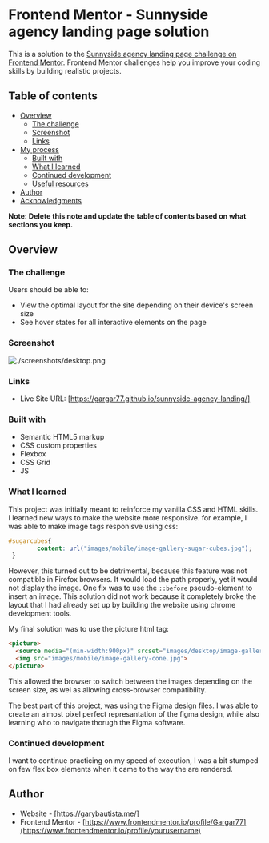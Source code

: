 # Frontend Mentor - Sunnyside agency landing page solution

This is a solution to the [Sunnyside agency landing page challenge on Frontend Mentor](https://www.frontendmentor.io/challenges/sunnyside-agency-landing-page-7yVs3B6ef). Frontend Mentor challenges help you improve your coding skills by building realistic projects.

## Table of contents

- [Overview](#overview)
  - [The challenge](#the-challenge)
  - [Screenshot](#screenshot)
  - [Links](#links)
- [My process](#my-process)
  - [Built with](#built-with)
  - [What I learned](#what-i-learned)
  - [Continued development](#continued-development)
  - [Useful resources](#useful-resources)
- [Author](#author)
- [Acknowledgments](#acknowledgments)

**Note: Delete this note and update the table of contents based on what sections you keep.**

## Overview

### The challenge

Users should be able to:

- View the optimal layout for the site depending on their device's screen size
- See hover states for all interactive elements on the page

### Screenshot

![./screenshots/desktop.png](./screenshot.jpg)

### Links

- Live Site URL: [https://gargar77.github.io/sunnyside-agency-landing/]

### Built with
- Semantic HTML5 markup
- CSS custom properties
- Flexbox
- CSS Grid
- JS
### What I learned

This project was initially meant to reinforce my vanilla CSS and HTML skills. I learned new ways to make the website more responsive. for example, I was able to make image tags responisve using css:

```css 
#sugarcubes{
        content: url("images/mobile/image-gallery-sugar-cubes.jpg");
 }
```
However, this turned out to be detrimental, because this feature was not compatible in Firefox browsers. It would load the path properly, yet it would not display the image. One fix was to use the `::before` pseudo-element to insert an image. This solution did not work because it completely broke the layout that I had already set up by building the website using chrome development tools.

My final solution was to use the picture html tag:

```html
<picture>
  <source media="(min-width:900px)" srcset="images/desktop/image-gallery-cone.jpg">
  <img src="images/mobile/image-gallery-cone.jpg">
</picture>
```

This allowed the browser to switch between the images depending on the screen size, as wel as allowing cross-browser compatibility.

The best part of this project, was using the Figma design files. I was able to create an almost pixel perfect represantation of the figma design, while also learning who to navigate thorugh the Figma software.

### Continued development

I want to continue practicing on my speed of execution, I was a bit stumped on few flex box elements when it came to the way the are rendered.

## Author

- Website - [https://garybautista.me/]
- Frontend Mentor - [https://www.frontendmentor.io/profile/Gargar77](https://www.frontendmentor.io/profile/yourusername)
